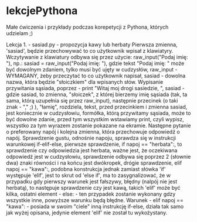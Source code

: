 # lekcjePythona

Małe ćwiczenia i przykłady podczas korepetycji z Pythona, których udzielam ;) 

Lekcja 1. - sasiad.py - propozycja kawy lub herbaty
  Pierwsza zmienna, 'sasiad', będzie przechowywać to co użytkownik wpisał z klawiatyry. Wczytywanie z klawiatury odbywa się przez użycie: raw_input("Podaj imię: "), np.: sasiad = raw_input("Podaj imię: "), gdzie tekst "Podaj imię: " może być dowolnym zdaniem, tylko musi być ujęty w cudzysłów, raw_input - WYMAGANY, żeby przeczytać to co użytkownik napisał, sasiad - dowolna nazwa, która będzie "słoiczkiem" dla wpisanych słów.
  Wypisanie przywitania sąsiada, poprzez - print "Witaj moj drogi sasiedzie, ", sasiad - gdzie sasiad, to zmienna, "słoiczek", z której bierzemy imię sąsiada (tak, ta sama, którą uzupełnia się przez raw_input), następnie przecinek (o taki znak - "," ;) ), "łamię", rozdziela, tekst, przed przecinkiem i zmienna sasiad, jest koniecznie w cudzysłowiu, formółka, którą przywitamy sąsiada, może to być dowolne zdanie, przed tym wszystkim wstawiamy print, czyli wypisz, wszystko za tym wyrazem zostanie pokazane na ekramie.
  Następne pytanie o preferowany napój i kolejna zmienna, która przechowuje odpowiedź o napój.
  Sprawdzenie gustu, odnośnie napoju, sprawdza się w instrukcji warunkowej if-elif-else, pierwsze sprawdzenie, if napoj == "herbata":, to sprawdzenie czy odpowiedzia jest herbata, ważne jest, że oczekiwana odpowiedź jest w cudzysłowiu, sprawdzenie odbywa się poprzez 2 (słownie dwa) znaki równości i na końcu jest dwókropek, drógie sprawdzenie, elif napoj == "kawa":, podobna konstrukcja jednak zamiast słówka 'if' występuje 'elif', jest to skrut od 'else if', ma to zasygnalizować, że w przypadku gdy pierwszy warunek jest fałszywy, błędny (nalpój nie jest herbatą), to następuje sprawdzenie czy jest kawą, takich 'elif' może być kilka, ostatni element - else: - ten przypadek zostanie wykonany gdzy wszystkie inne, powyższe warunku będą błędne.
  Warunek - elif napoj == "kawa": - posiada w swoim "ciele" inną instrukcję if-else, działa tak samo jak wyżej opisana, jedynie element 'elif' nie został tu wykożystany.
